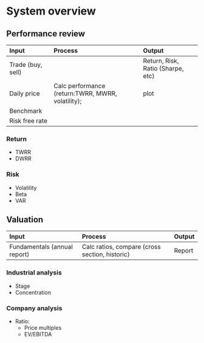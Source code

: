 # System overview #
## Performance review

|Input|Process|Output|
|:---       |:------ |:------- |
|Trade (buy, sell)|   | Return, Risk, Ratio (Sharpe, etc) |
|Daily price |Calc performance (return:TWRR, MWRR, volatility);  |plot|
|Benchmark| | | 
|Risk free rate | | |

### Return
- TWRR
- DWRR

### Risk
- Volatility
- Beta
- VAR

## Valuation
|Input|Process|Output|
|:---     |:----       |:----      |
|Fundamentals (annual report)|Calc ratios, compare (cross section, historic) | Report|

### Industrial analysis
* Stage
* Concentration

### Company analysis
- Ratio:
  - Price multiples
  - EV/EBITDA
